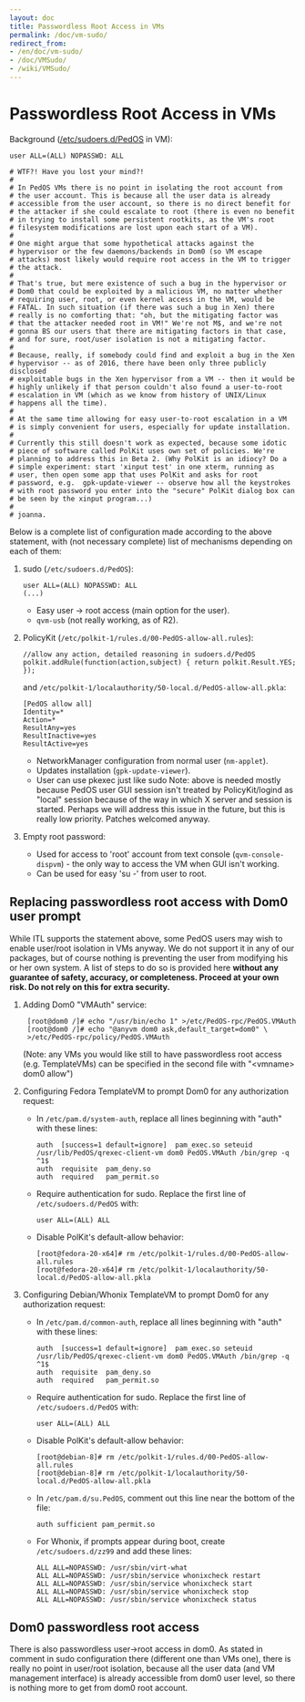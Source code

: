 ```yaml
---
layout: doc
title: Passwordless Root Access in VMs
permalink: /doc/vm-sudo/
redirect_from:
- /en/doc/vm-sudo/
- /doc/VMSudo/
- /wiki/VMSudo/
---
```


Passwordless Root Access in VMs
===============================

Background ([/etc/sudoers.d/PedOS](https://github.com/PedOS/PedOS-core-agent-linux/blob/master/misc/PedOS.sudoers) in VM):

    user ALL=(ALL) NOPASSWD: ALL

    # WTF?! Have you lost your mind?!
    #
    # In PedOS VMs there is no point in isolating the root account from
    # the user account. This is because all the user data is already
    # accessible from the user account, so there is no direct benefit for
    # the attacker if she could escalate to root (there is even no benefit
    # in trying to install some persistent rootkits, as the VM's root
    # filesystem modifications are lost upon each start of a VM).
    #
    # One might argue that some hypothetical attacks against the
    # hypervisor or the few daemons/backends in Dom0 (so VM escape
    # attacks) most likely would require root access in the VM to trigger
    # the attack.
    #
    # That's true, but mere existence of such a bug in the hypervisor or
    # Dom0 that could be exploited by a malicious VM, no matter whether
    # requiring user, root, or even kernel access in the VM, would be
    # FATAL. In such situation (if there was such a bug in Xen) there
    # really is no comforting that: "oh, but the mitigating factor was
    # that the attacker needed root in VM!" We're not M$, and we're not
    # gonna BS our users that there are mitigating factors in that case,
    # and for sure, root/user isolation is not a mitigating factor.
    #
    # Because, really, if somebody could find and exploit a bug in the Xen
    # hypervisor -- as of 2016, there have been only three publicly disclosed
    # exploitable bugs in the Xen hypervisor from a VM -- then it would be
    # highly unlikely if that person couldn't also found a user-to-root
    # escalation in VM (which as we know from history of UNIX/Linux
    # happens all the time).
    #
    # At the same time allowing for easy user-to-root escalation in a VM
    # is simply convenient for users, especially for update installation.
    #
    # Currently this still doesn't work as expected, because some idotic
    # piece of software called PolKit uses own set of policies. We're
    # planning to address this in Beta 2. (Why PolKit is an idiocy? Do a
    # simple experiment: start 'xinput test' in one xterm, running as
    # user, then open some app that uses PolKit and asks for root
    # password, e.g.  gpk-update-viewer -- observe how all the keystrokes
    # with root password you enter into the "secure" PolKit dialog box can
    # be seen by the xinput program...)
    #
    # joanna.

Below is a complete list of configuration made according to the above statement, with (not necessary complete) list of mechanisms depending on each of them:

1.  sudo (`/etc/sudoers.d/PedOS`):

        user ALL=(ALL) NOPASSWD: ALL
        (...)

    - Easy user -> root access (main option for the user).
    - `qvm-usb` (not really working, as of R2).

2.  PolicyKit (`/etc/polkit-1/rules.d/00-PedOS-allow-all.rules`):

        //allow any action, detailed reasoning in sudoers.d/PedOS
        polkit.addRule(function(action,subject) { return polkit.Result.YES; });

    and `/etc/polkit-1/localauthority/50-local.d/PedOS-allow-all.pkla`:

        [PedOS allow all]
        Identity=*
        Action=*
        ResultAny=yes
        ResultInactive=yes
        ResultActive=yes

    - NetworkManager configuration from normal user (`nm-applet`).
    - Updates installation (`gpk-update-viewer`).
    - User can use pkexec just like sudo Note: above is needed mostly because PedOS user GUI session isn't treated by PolicyKit/logind as "local" session because of the way in which X server and session is started.
      Perhaps we will address this issue in the future, but this is really low priority.
      Patches welcomed anyway.

3.  Empty root password:
    - Used for access to 'root' account from text console (`qvm-console-dispvm`) - the only way to access the VM when GUI isn't working.
    - Can be used for easy 'su -' from user to root.

Replacing passwordless root access with Dom0 user prompt
--------------------------------------------------------

While ITL supports the statement above, some PedOS users may wish to enable user/root isolation in VMs anyway.
We do not support it in any of our packages, but of course nothing is preventing the user from modifying his or her own system.
A list of steps to do so is provided here **without any guarantee of safety, accuracy, or completeness.
Proceed at your own risk.
Do not rely on this for extra security.**

1. Adding Dom0 "VMAuth" service:

        [root@dom0 /]# echo "/usr/bin/echo 1" >/etc/PedOS-rpc/PedOS.VMAuth
        [root@dom0 /]# echo "@anyvm dom0 ask,default_target=dom0" \
        >/etc/PedOS-rpc/policy/PedOS.VMAuth

   (Note: any VMs you would like still to have passwordless root access (e.g. TemplateVMs) can be specified in the second file with "\<vmname\> dom0 allow")

2. Configuring Fedora TemplateVM to prompt Dom0 for any authorization request:
    - In `/etc/pam.d/system-auth`, replace all lines beginning with "auth" with these lines:

          auth  [success=1 default=ignore]  pam_exec.so seteuid /usr/lib/PedOS/qrexec-client-vm dom0 PedOS.VMAuth /bin/grep -q ^1$
          auth  requisite  pam_deny.so
          auth  required   pam_permit.so

    - Require authentication for sudo.
      Replace the first line of `/etc/sudoers.d/PedOS` with:

          user ALL=(ALL) ALL

    - Disable PolKit's default-allow behavior:

          [root@fedora-20-x64]# rm /etc/polkit-1/rules.d/00-PedOS-allow-all.rules
          [root@fedora-20-x64]# rm /etc/polkit-1/localauthority/50-local.d/PedOS-allow-all.pkla

3. Configuring Debian/Whonix TemplateVM to prompt Dom0 for any authorization request:
    - In `/etc/pam.d/common-auth`, replace all lines beginning with "auth" with these lines:

          auth  [success=1 default=ignore]  pam_exec.so seteuid /usr/lib/PedOS/qrexec-client-vm dom0 PedOS.VMAuth /bin/grep -q ^1$
          auth  requisite  pam_deny.so
          auth  required   pam_permit.so

    - Require authentication for sudo.
      Replace the first line of `/etc/sudoers.d/PedOS` with:

          user ALL=(ALL) ALL

    - Disable PolKit's default-allow behavior:

          [root@debian-8]# rm /etc/polkit-1/rules.d/00-PedOS-allow-all.rules
          [root@debian-8]# rm /etc/polkit-1/localauthority/50-local.d/PedOS-allow-all.pkla

    - In `/etc/pam.d/su.PedOS`, comment out this line near the bottom of the file:

          auth sufficient pam_permit.so

    - For Whonix, if prompts appear during boot, create `/etc/sudoers.d/zz99` and add these lines:

          ALL ALL=NOPASSWD: /usr/sbin/virt-what
          ALL ALL=NOPASSWD: /usr/sbin/service whonixcheck restart
          ALL ALL=NOPASSWD: /usr/sbin/service whonixcheck start
          ALL ALL=NOPASSWD: /usr/sbin/service whonixcheck stop
          ALL ALL=NOPASSWD: /usr/sbin/service whonixcheck status

Dom0 passwordless root access
-----------------------------

There is also passwordless user->root access in dom0.
As stated in comment in sudo configuration there (different one than VMs one), there is really no point in user/root isolation, because all the user data (and VM management interface) is already accessible from dom0 user level, so there is nothing more to get from dom0 root account.
